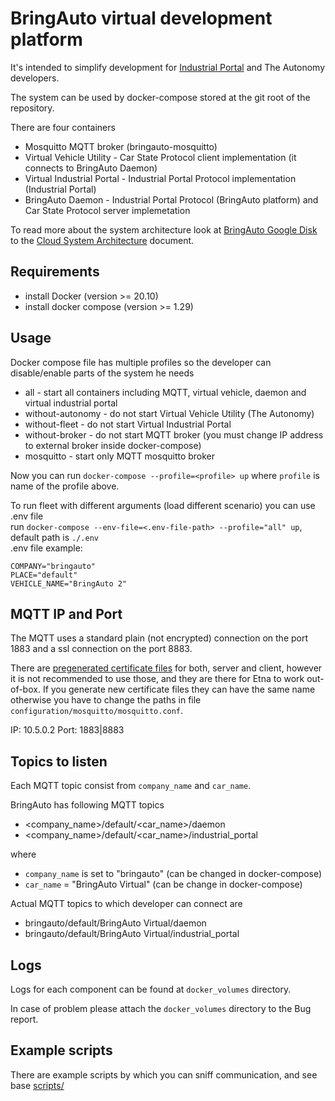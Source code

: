 
# BringAuto virtual development platform

It's intended to simplify development for [Industrial Portal] and The Autonomy developers.

The system can be used by docker-compose stored at the git root of the repository.

There are four containers

- Mosquitto MQTT broker (bringauto-mosquitto)
- Virtual Vehicle Utility - Car State Protocol client implementation (it connects to BringAuto Daemon)
- Virtual Industrial Portal - Industrial Portal Protocol implementation (Industrial Portal)
- BringAuto Daemon - Industrial Portal Protocol (BringAuto platform) and Car State Protocol server implemetation

To read more about the system architecture look at [BringAuto Google Disk]
to the [Cloud System Architecture] document.

## Requirements

- install Docker (version >= 20.10)
- install docker compose (version >= 1.29)

## Usage


Docker compose file has multiple profiles so the developer can disable/enable parts of the system he needs

- all - start all containers including MQTT, virtual vehicle, daemon and virtual industrial portal
- without-autonomy - do not start Virtual Vehicle Utility (The Autonomy)
- without-fleet - do not start Virtual Industrial Portal
- without-broker - do not start MQTT broker (you must change IP address to external broker inside docker-compose)
- mosquitto - start only MQTT mosquitto broker

Now you can run `docker-compose --profile=<profile> up` where `profile` is name of the profile above.

To run fleet with different arguments (load different scenario) you can use .env file  
run `docker-compose --env-file=<.env-file-path> --profile="all" up`, default path is `./.env`  
.env file example:
```
COMPANY="bringauto"
PLACE="default"
VEHICLE_NAME="BringAuto 2"
```
## MQTT IP and Port

The MQTT uses a standard plain (not encrypted) connection on the port 1883 and a ssl connection on the port 8883. 

There are [pregenerated certificate files](configuration/mosquitto/certs) for both, server and client, however it is not recommended to use those, and they are there for Etna to work out-of-box.
If you generate new certificate files they can have the same name otherwise you have to change the paths in file `configuration/mosquitto/mosquitto.conf`.

IP: 10.5.0.2
Port: 1883|8883

## Topics to listen

Each MQTT topic consist from `company_name` and `car_name`.

BringAuto has following MQTT topics

- \<company_name>/default/\<car_name>/daemon
- \<company_name>/default/\<car_name>/industrial_portal

where 
- `company_name` is set to "bringauto" (can be changed in docker-compose)
- `car_name` = "BringAuto Virtual" (can be change in docker-compose)

Actual MQTT topics to which developer can connect are

- bringauto/default/BringAuto Virtual/daemon
- bringauto/default/BringAuto Virtual/industrial_portal


## Logs

Logs for each component can be found at `docker_volumes` directory.

In case of problem please attach the `docker_volumes` directory to the Bug report.

## Example scripts

There are example scripts by which you can sniff communication, and see base 
[scripts/]


[Industrial Portal]: https://github.com/bringauto/industrial-portal
[Google Artifacts Registry]: https://console.cloud.google.com/artifacts/docker/bringauto-infrastructure/europe-west1/virtual-platform?hl=cs&project=bringauto-infrastructure
[Cloud System Architecture]: https://docs.google.com/document/d/1jgSrBhZm73j_DkxNMtRgBLvnh_K-MUsL7z576hUat-I
[BringAuto Google Disk]: https://drive.google.com/drive/u/0/folders/1ZE9VRs86QtP6GqTJBl6vRJLmkh1lTEc5
[scripts/]: scripts/
